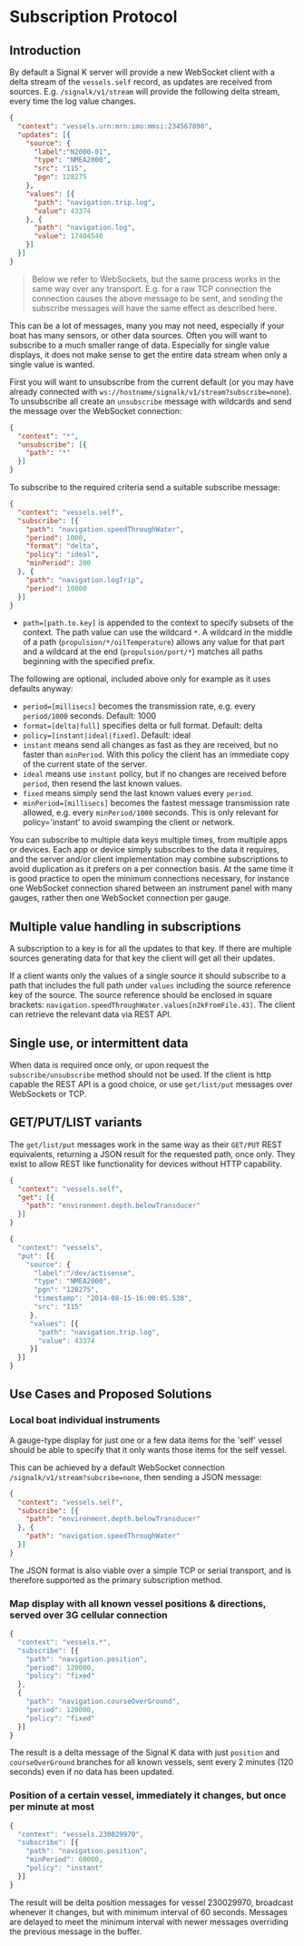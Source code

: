 # Subscription Protocol

## Introduction

By default a Signal K server will provide a new WebSocket client with a delta stream of the `vessels.self` record, as
updates are received from sources. E.g. `/signalk/v1/stream` will provide the following delta stream, every time the
log value changes.

```json
{
  "context": "vessels.urn:mrn:imo:mmsi:234567890",
  "updates": [{
    "source": {
      "label":"N2000-01",
      "type": "NMEA2000",
      "src": "115",
      "pgn": 128275
    },
    "values": [{
      "path": "navigation.trip.log",
      "value": 43374
    }, {
      "path": "navigation.log",
      "value": 17404540
    }]
  }]
}
```

> Below we refer to WebSockets, but the same process works in the same way over any transport. E.g. for a raw TCP
> connection the connection causes the above message to be sent, and sending the subscribe messages will have the same
> effect as described here.

This can be a lot of messages, many you may not need, especially if your boat has many sensors, or other data sources.
Often you will want to subscribe to a much smaller range of data. Especially for single value displays, it does not
make sense to get the entire data stream when only a single value is wanted.

First you will want to unsubscribe from the current default (or you may have already connected with
`ws://hostname/signalk/v1/stream?subscribe=none`). To unsubscribe all create an `unsubscribe` message with wildcards
and send the message over the WebSocket connection:

```json
{
  "context": "*",
  "unsubscribe": [{
    "path": "*"
  }]
}
```

To subscribe to the required criteria send a suitable subscribe message:

```json
{
  "context": "vessels.self",
  "subscribe": [{
    "path": "navigation.speedThroughWater",
    "period": 1000,
    "format": "delta",
    "policy": "ideal",
    "minPeriod": 200
  }, {
    "path": "navigation.logTrip",
    "period": 10000
  }]
}
```

* `path=[path.to.key]` is appended to the context to specify subsets of the context.
The path value can use the wildcard `*`. A wildcard in the middle of a path (`propulsion/*/oilTemperature`) allows any
value for that part and a wildcard at the end (`propulsion/port/*`) matches all paths beginning with the specified
prefix.

The following are optional, included above only for example as it uses defaults anyway:

* `period=[millisecs]` becomes the transmission rate, e.g. every `period/1000` seconds. Default: 1000
* `format=[delta|full]` specifies delta or full format. Default: delta
* `policy=[instant|ideal|fixed]`. Default: ideal
 * `instant` means send all changes as fast as they are received, but no faster than `minPeriod`. With this policy the
     client has an immediate copy of the current state of the server.
 * `ideal` means use `instant` policy, but if no changes are received before `period`, then resend the last known
   values.
 * `fixed` means simply send the last known values every `period`.
* `minPeriod=[millisecs]` becomes the fastest message transmission rate allowed, e.g. every `minPeriod/1000` seconds.
    This is only relevant for policy='instant' to avoid swamping the client or network.

You can subscribe to multiple data keys multiple times, from multiple apps or devices. Each app or device simply
subscribes to the data it requires, and the server and/or client implementation may combine subscriptions to avoid
duplication as it prefers on a per connection basis. At the same time it is good practice to open the minimum
connections necessary, for instance one WebSocket connection shared between an instrument panel with many gauges,
rather then one WebSocket connection per gauge.

## Multiple value handling in subscriptions

A subscription to a key is for all the updates to that key. If there are multiple sources generating data for that key
the client will get all their updates.

If a client wants only the values of a single source it should subscribe to a path that includes the full path under
`values` including the source reference key of the source. The source reference should be enclosed in square brackets:
`navigation.speedThroughWater.values[n2kFromFile.43]`. The client can retrieve the relevant data via REST API.

## Single use, or intermittent data

When data is required once only, or upon request the `subscribe/unsubscribe` method should not be used. If the client
is http capable the REST API is a good choice, or use `get/list/put` messages over WebSockets or TCP.

## GET/PUT/LIST variants

The `get/list/put` messages work in the same way as their `GET/PUT` REST equivalents, returning a JSON result for the
requested path, once only. They exist to allow REST like functionality for devices without HTTP capability.

```json
{
  "context": "vessels.self",
  "get": [{
    "path": "environment.depth.belowTransducer"
  }]
}

```

```javascript
{
  "context": "vessels",
  "put": [{
    "source": {
      "label":"/dev/actisense",
      "type": "NMEA2000",
      "pgn": "128275",
      "timestamp": "2014-08-15-16:00:05.538",
      "src": "115"
     },
     "values": [{
       "path": "navigation.trip.log",
       "value": 43374
     }]
  }]
}
```


## Use Cases and Proposed Solutions

### Local boat individual instruments

A gauge-type display for just one or a few data items for the 'self' vessel should be able to specify that it only
wants those items for the self vessel.

This can be achieved by a default WebSocket connection `/signalk/v1/stream?subcribe=none`, then sending a JSON message:

```json
{
  "context": "vessels.self",
  "subscribe": [{
    "path": "environment.depth.belowTransducer"
  }, {
    "path": "navigation.speedThroughWater"
  }]
}
```

The JSON format is also viable over a simple TCP or serial transport, and is therefore supported as the primary
subscription method.

### Map display with all known vessel positions & directions, served over 3G cellular connection

```javascript
{
  "context": "vessels.*",
  "subscribe": [{
    "path": "navigation.position",
    "period": 120000,
    "policy": "fixed"
  },
  {
    "path": "navigation.courseOverGround",
    "period": 120000,
    "policy": "fixed"
  }]
}
```

The result is a delta message of the Signal K data with just `position` and `courseOverGround` branches for all known
vessels, sent every 2 minutes (120 seconds) even if no data has been updated.

### Position of a certain vessel, immediately it changes, but once per minute at most

```javascript
{
  "context": "vessels.230029970",
  "subscribe": [{
    "path": "navigation.position",
    "minPeriod": 60000,
    "policy": "instant"
  }]
}
```

The result will be delta position messages for vessel 230029970, broadcast whenever it changes, but with minimum
interval of 60 seconds. Messages are delayed to meet the minimum interval with newer messages overriding the previous
message in the buffer.
